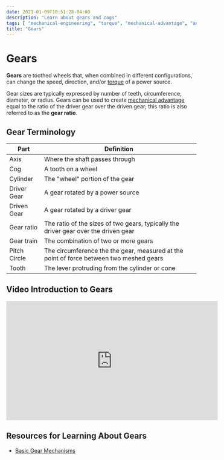 ```yaml
---
date: 2021-01-09T10:51:28-04:00
description: "Learn about gears and cogs"
tags: [ "mechanical-engineering", "torque", "mechanical-advantage", "angular-motion" ]
title: "Gears"
---
```


# Gears

**Gears** are toothed wheels that, when combined in different configurations, can change the speed, direction, and/or [torque](torque.md) of a power source.

Gear sizes are typically expressed by number of teeth, circumference, diameter, or radius. Gears can be used to create [mechanical advantage](mechanical-advantage.md) equal to the ratio of the driver gear over the driven gear; this ratio is also referred to as the **gear ratio**.

## Gear Terminology

| Part         | Definition                                                                              |
| ------------ | --------------------------------------------------------------------------------------- |
| Axis         | Where the shaft passes through                                                          |
| Cog          | A tooth on a wheel                                                                      |
| Cylinder     | The "wheel" portion of the gear                                                         |
| Driver Gear  | A gear rotated by a power source                                                        |
| Driven Gear  | A gear rotated by a driver gear                                                         |
| Gear ratio   | The ratio of the sizes of two gears, typically the driver gear over the driven gear     |
| Gear train   | The combination of two or more gears                                                    |
| Pitch Circle | The circumference the the gear, measured at the point of force between two meshed gears |
| Tooth        | The lever protruding from the cylinder or cone                                          |

## Video Introduction to Gears

<iframe width="560" height="315" src="https://www.youtube.com/embed/D_i3PJIYtuY" frameborder="0" allow="accelerometer; autoplay; clipboard-write; encrypted-media; gyroscope; picture-in-picture" allowfullscreen></iframe>

## Resources for Learning About Gears

* [Basic Gear Mechanisms](https://www.instructables.com/Basic-Gear-Mechanisms/)
